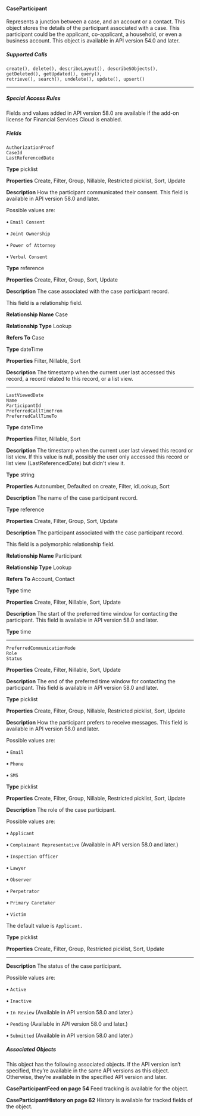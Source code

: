 #### CaseParticipant

Represents a junction between a case, and an account or a contact. This object stores the details of the participant associated with a
case. This participant could be the applicant, co-applicant, a household, or even a business account. This object is available in API version
54.0 and later.

##### Supported Calls
```
create(), delete(), describeLayout(), describeSObjects(), getDeleted(), getUpdated(), query(),
retrieve(), search(), undelete(), update(), upsert()

```

-----

##### Special Access Rules

Fields and values added in API version 58.0 are available if the add-on license for Financial Services Cloud is enabled.

##### Fields

```
AuthorizationProof
CaseId
LastReferencedDate

```

**Type**
picklist

**Properties**
Create, Filter, Group, Nillable, Restricted picklist, Sort, Update

**Description**
How the participant communicated their consent. This field is available in API version 58.0
and later.

Possible values are:

**•** `Email Consent`

**•** `Joint Ownership`

**•** `Power of Attorney`

**•** `Verbal Consent`

**Type**
reference

**Properties**
Create, Filter, Group, Sort, Update

**Description**
The case associated with the case participant record.

This field is a relationship field.

**Relationship Name**
Case

**Relationship Type**
Lookup

**Refers To**
Case

**Type**
dateTime

**Properties**
Filter, Nillable, Sort

**Description**
The timestamp when the current user last accessed this record, a record related to this record,
or a list view.


-----

```
LastViewedDate
Name
ParticipantId
PreferredCallTimeFrom
PreferredCallTimeTo

```

**Type**
dateTime

**Properties**
Filter, Nillable, Sort

**Description**
The timestamp when the current user last viewed this record or list view. If this value is null,
possibly the user only accessed this record or list view (LastReferencedDate) but
didn't view it.

**Type**
string

**Properties**
Autonumber, Defaulted on create, Filter, idLookup, Sort

**Description**
The name of the case participant record.

**Type**
reference

**Properties**
Create, Filter, Group, Sort, Update

**Description**
The participant associated with the case participant record.

This field is a polymorphic relationship field.

**Relationship Name**
Participant

**Relationship Type**
Lookup

**Refers To**
Account, Contact

**Type**
time

**Properties**
Create, Filter, Nillable, Sort, Update

**Description**
The start of the preferred time window for contacting the participant. This field is available
in API version 58.0 and later.

**Type**
time


-----

```
PreferredCommunicationMode
Role
Status

```

**Properties**
Create, Filter, Nillable, Sort, Update

**Description**
The end of the preferred time window for contacting the participant. This field is available
in API version 58.0 and later.

**Type**
picklist

**Properties**
Create, Filter, Group, Nillable, Restricted picklist, Sort, Update

**Description**
How the participant prefers to receive messages. This field is available in API version 58.0
and later.

Possible values are:

**•** `Email`

**•** `Phone`

**•** `SMS`

**Type**
picklist

**Properties**
Create, Filter, Group, Nillable, Restricted picklist, Sort, Update

**Description**
The role of the case participant.

Possible values are:

**•** `Applicant`

**•** `Complainant Representative` (Available in API version 58.0 and later.)

**•** `Inspection Officer`

**•** `Lawyer`

**•** `Observer`

**•** `Perpetrator`

**•** `Primary Caretaker`

**•** `Victim`

The default value is `Applicant.`

**Type**
picklist

**Properties**
Create, Filter, Group, Restricted picklist, Sort, Update


-----

**Description**
The status of the case participant.

Possible values are:

**•** `Active`

**•** `Inactive`

**•** `In Review` (Available in API version 58.0 and later.)

**•** `Pending` (Available in API version 58.0 and later.)

**•** `Submitted` (Available in API version 58.0 and later.)

##### Associated Objects

This object has the following associated objects. If the API version isn’t specified, they’re available in the same API versions as this object.
Otherwise, they’re available in the specified API version and later.

**CaseParticipantFeed on page 54**
Feed tracking is available for the object.

**CaseParticipantHistory on page 62**
History is available for tracked fields of the object.
